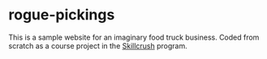# rogue-pickings
This is a sample website for an imaginary food truck business. Coded from scratch as a course project in the [Skillcrush](https://skillcrush.com/) program.
